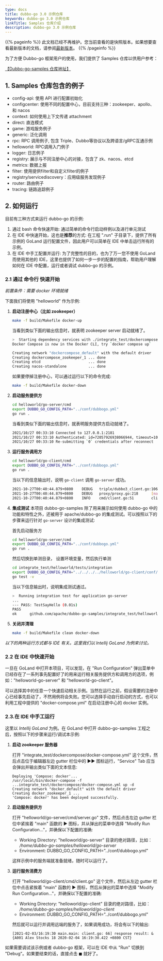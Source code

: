```yaml
---
type: docs
title: dubbo-go 3.0 示例仓库
keywords: dubbo-go 3.0 示例仓库
linkTitle: Samples 仓库介绍
description: dubbo-go 3.0 示例仓库
---
```


{{% pageinfo %}} 此文档已经不再维护。您当前查看的是快照版本。如果想要查看最新版本的文档，请参阅[最新版本](/zh-cn/docs3-v2/golang-sdk/preface/samples/)。
{{% /pageinfo %}}

为了方便 Dubbo-go 框架用户的使用，我们提供了 Samples 仓库以供用户参考：

[【Dubbo-go-samples 仓库地址】](https://github.com/apache/dubbo-go-samples)

## 1. Samples 仓库包含的例子

* config-api: 使用 API 进行配置初始化
* configcenter: 使用不同的配置中心，目前支持三种：zookeeper、apollo、和 nacos
* context: 如何使用上下文传递 attachment
* direct: 直连模式
* game: 游戏服务例子
* generic: 泛化调用
* rpc: RPC 调用例子, 包含 Triple、Dubbo等协议以及跨语言/gRPC互通示例
* helloworld: RPC调用入门例子
* logger: 日志例子
* registry: 展示与不同注册中心的对接，包含了 zk、nacos、etcd
* metrics: 数据上报
* filter: 使用提供filter和自定义filter的例子
* registry/servicediscovery：应用级服务发现例子
* router: 路由例子
* tracing: 链路追踪例子

## 2. 如何运行

目前有三种方式来运行 dubbo-go 的示例:

1. 通过 bash 命令快速开始: 通过简单的命令行启动样例以及进行单元测试
2. 在 IDE 中快速开始，这也是**推荐**的方式: 在工程 ".run" 子目录下，提供了所有示例的 GoLand 运行配置文件，因此用户可以简单在 IDE 中单击运行所有的示例。
3. 在 IDE 中手工配置并运行: 为了完整性的目的，也为了万一您不使用 GoLand 而使用其他的 IDE，这里也提供了如何一步一步的配置的指南，帮助用户理解如何在 IDE 中配置，运行或者调试 dubbo-go 的示例。   

### 2.1 通过 命令行 快速开始

*前置条件：需要 docker 环境就绪*

下面我们将使用 "helloworld" 作为示例:

1. **启动注册中心（比如 zookeeper）**
   
   ```bash
   make -f build/Makefile docker-up 
   ```
   
   当看到类似下面的输出信息时，就表明 zookeeper server 启动就绪了。
   
   ```bash
   >  Starting dependency services with ./integrate_test/dockercompose/docker-compose.yml
   Docker Compose is now in the Docker CLI, try `docker compose up`
   
   Creating network "dockercompose_default" with the default driver
   Creating dockercompose_zookeeper_1 ... done
   Creating etcd                      ... done
   Creating nacos-standalone          ... done
   ```
   
   如果要停掉注册中心，可以通过运行以下的命令完成:
   
   ```bash
   make -f build/Makefile docker-down
   ```
   
2. **启动服务提供方**
   
    ```bash
    cd helloworld/go-server/cmd
    export DUBBO_GO_CONFIG_PATH="../conf/dubbogo.yml"
    go run .
    ```
   
   当看到类似下面的输出信息时，就表明服务提供方启动就绪了。

   ```bash
   2021/10/27 00:33:10 Connected to 127.0.0.1:2181
   2021/10/27 00:33:10 Authenticated: id=72057926938066944, timeout=10000
   2021/10/27 00:33:10 Re-submitting `0` credentials after reconnect
   ```

3. **运行服务调用方**
   
    ```bash
   cd helloworld/go-client/cmd
   export DUBBO_GO_CONFIG_PATH="../conf/dubbogo.yml"
   go run .
   ```

   当以下的信息输出时，说明 `go-client` 调用 `go-server` 成功。

   ```bash
   2021-10-27T00:40:44.879+0800    DEBUG   triple/dubbo3_client.go:106     TripleClient.Invoke: get reply = name:"Hello laurence" id:"12345" age:21 
   2021-10-27T00:40:44.879+0800    DEBUG   proxy/proxy.go:218      [makeDubboCallProxy] result: name:"Hello laurence" id:"12345" age:21 , err: <nil>
   2021-10-27T00:40:44.879+0800    INFO    cmd/client.go:51        client response result: name:"Hello laurence" id:"12345" age:21
   ```
   
4. **集成测试**
   本项目 dubbo-go-samples 除了用来展示如何使用 dubbo-go 中的功能和特性之外，还被用于 apache/dubbo-go 的集成测试。可以按照以下的步骤来运行针对 `go-server` 设计的集成测试:
   
   首先启动服务方
   ```bash
   cd helloworld/go-server/cmd
   export DUBBO_GO_CONFIG_PATH="../conf/dubbogo.yml"
   go run .
   ```
   
   然后切换到单测目录， 设置环境变量，然后执行单测
   ```bash
   cd integrate_test/helloworld/tests/integration
   export DUBBO_GO_CONFIG_PATH="../../../../helloworld/go-client/conf/dubbogo.yml"
   go test -v
   ```

   当以下信息输出时，说明集成测试通过。

   ```bash
   >  Running integration test for application go-server
   ...
   --- PASS: TestSayHello (0.01s)
   PASS
   ok      github.com/apache/dubbo-go-samples/integrate_test/helloworld/tests/integration  0.119s
   ```
   
7. **关闭并清理**
   ```bash
   make -f build/Makefile clean docker-down
   ```

*以下的两种运行方式都与 IDE 有关。这里我们以 Intellij GoLand 为例来讨论。*

### 2.2 在 IDE 中快速开始

一旦在 GoLand 中打开本项目，可以发现，在 "Run Configuration" 弹出菜单中已经存在了一系列事先配置好了的用来运行相关服务提供方和调用方的选项，例如："helloworld-go-server" 和 "helloworld-go-client"。

可以选择其中的任意一个快速启动相关示例。当然在运行之前，假设需要的注册中心已经事先启动了，不然用例将会失败。您可以选择手动自行启动的方式，也可以利用工程中提供的 "docker-compose.yml" 在启动注册中心的 docker 实例。

### 2.3.在 IDE 中手工运行

这里以 *Intellij GoLand* 为例。在 GoLand 中打开 dubbo-go-samples 工程之后，按照以下的步骤来运行/调试本示例:

1. **启动 zookeeper 服务器**

   打开 "integrate_test/dockercompose/docker-compose.yml" 这个文件，然后点击位于编辑器左边 gutter 栏位中的 ▶︎▶︎ 图标运行，"Service" Tab 应当会弹出并输出类似下面的文本信息:
   ```
   Deploying 'Compose: docker'...
   /usr/local/bin/docker-compose -f ...integrate_test/dockercompose/docker-compose.yml up -d
   Creating network "docker_default" with the default driver
   Creating docker_zookeeper_1 ...
   'Compose: docker' has been deployed successfully.
   ```

2. **启动服务提供方**

   打开 "helloworld/go-server/cmd/server.go" 文件，然后点击左边 gutter 栏位中紧挨着 "main" 函数的 ▶︎ 图标，并从弹出的菜单中选择 "Modify Run Configuration..."，并确保以下配置的准确:
   * Working Directory: "helloworld/go-server" 目录的绝对路径，比如： */home/dubbo-go-samples/helloworld/go-server*
   * Environment: DUBBO_GO_CONFIG_PATH="../conf/dubbogo.yml"

   这样示例中的服务端就准备就绪，随时可以运行了。

3. **运行服务消费方**

   打开 "helloworld/go-client/cmd/client.go" 这个文件，然后从左边 gutter 栏位中点击紧挨着 "main" 函数的 ▶︎ 图标，然后从弹出的菜单中选择 "Modify Run Configuration..."，并确保以下配置的准确:
   * Working Directory: "helloworld/go-client" 目录的绝对路径，比如： */home/dubbo-go-samples/helloworld/go-client*
   * Environment: DUBBO_GO_CONFIG_PATH="../conf/dubbogo.yml"

   然后就可以运行并调用远端的服务了，如果调用成功，将会有以下的输出:
   ```
   [2021-02-03/16:19:30 main.main: client.go: 66] response result: &{A001 Alex Stocks 18 2020-02-04 16:19:30.422 +0800 CST}
   ```

如果需要调试该示例或者 dubbo-go 框架，可以在 IDE 中从 "Run" 切换到 "Debug"。如果要结束的话，直接点击 ◼︎ 就好了。
